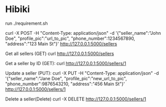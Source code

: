 # Hibiki
run ./requirement.sh

<!-- Create a seller (POST): -->
curl -X POST -H "Content-Type: application/json" -d '{"seller_name":"John Doe", "profile_pic":"url_to_pic", "phone_number":1234567890, "address":"123 Main St"}' http://127.0.0.1:5000/sellers

Get all sellers (GET)
curl http://127.0.0.1:5000/sellers

Get a seller by ID (GET):
curl http://127.0.0.1:5000/sellers/1


Update a seller (PUT):
curl -X PUT -H "Content-Type: application/json" -d '{"seller_name":"Jane Doe", "profile_pic":"new_url_to_pic", "phone_number":9876543210, "address":"456 Main St"}' http://127.0.0.1:5000/sellers/1

Delete a seller(Delete)
curl -X DELETE http://127.0.0.1:5000/sellers/1
